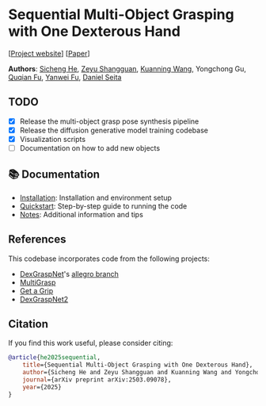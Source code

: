 # Sequential Multi-Object Grasping with One Dexterous Hand

[[Project website](https://hesic73.github.io/SeqMultiGrasp/)] [[Paper](https://arxiv.org)]

**Authors**: [Sicheng He](https://hesicheng.net/), [Zeyu Shangguan](https://zshanggu.github.io/), [Kuanning Wang](https://sressers.github.io/knw/), Yongchong Gu, [Quqian Fu](http://yuqianfu.com/), [Yanwei Fu](https://yanweifu.github.io/), [Daniel Seita](https://danielseita.github.io/)

## TODO

- [x] Release the multi-object grasp pose synthesis pipeline
- [x] Release the diffusion generative model training codebase
- [x] Visualization scripts
- [ ] Documentation on how to add new objects

## 📚 Documentation

- [Installation](docs/installation.md): Installation and environment setup
- [Quickstart](docs/quickstart.md): Step-by-step guide to running the code
- [Notes](docs/notes.md): Additional information and tips

## References

This codebase incorporates code from the following projects:

- [DexGraspNet](https://github.com/PKU-EPIC/DexGraspNet)'s [allegro branch](https://github.com/PKU-EPIC/DexGraspNet/tree/allegro)
- [MultiGrasp](https://github.com/MultiGrasp/MultiGrasp)
- [Get a Grip](https://github.com/tylerlum/get_a_grip)
- [DexGraspNet2](https://github.com/PKU-EPIC/DexGraspNet2)

## Citation

If you find this work useful, please consider citing:

```bibtex
@article{he2025sequential,
    title={Sequential Multi-Object Grasping with One Dexterous Hand}, 
    author={Sicheng He and Zeyu Shangguan and Kuanning Wang and Yongchong Gu and Yuqian Fu and Yanwei Fu and Daniel Seita},
    journal={arXiv preprint arXiv:2503.09078}, 
    year={2025}
}
```